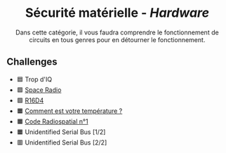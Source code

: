 <div align="center">
  <h1>Sécurité matérielle - <i>Hardware</i></h1>
  <p>
    Dans cette catégorie, il vous faudra comprendre le fonctionnement de circuits en tous genres pour en détourner le fonctionnement.
  </p>
</div>

## Challenges
- 🟦 Trop d'IQ
- 🟩 [Space Radio](space-radio/)
- 🟩 [R16D4](r16d4/)
- 🟧 [Comment est votre température ?](comment-est-votre-temperature/)
- 🟧 [Code Radiospatial n°1](code-radiospatial-n-1/)
- 🟧 Unidentified Serial Bus [1/2]
- 🟥 Unidentified Serial Bus [2/2]